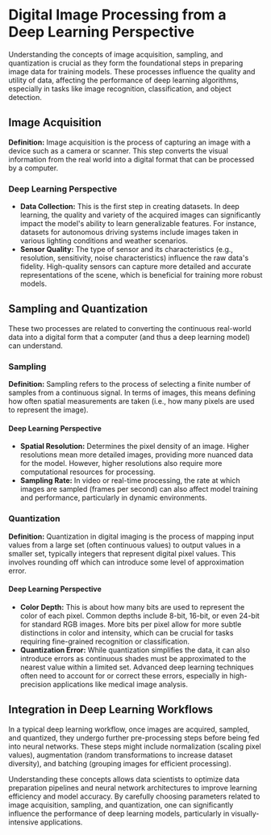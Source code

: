 # Digital Image Processing from a Deep Learning Perspective

Understanding the concepts of image acquisition, sampling, and quantization is crucial as they form the foundational steps in preparing image data for training models. These processes influence the quality and utility of data, affecting the performance of deep learning algorithms, especially in tasks like image recognition, classification, and object detection.

## Image Acquisition

**Definition:** Image acquisition is the process of capturing an image with a device such as a camera or scanner. This step converts the visual information from the real world into a digital format that can be processed by a computer.

### Deep Learning Perspective
- **Data Collection:** This is the first step in creating datasets. In deep learning, the quality and variety of the acquired images can significantly impact the model's ability to learn generalizable features. For instance, datasets for autonomous driving systems include images taken in various lighting conditions and weather scenarios.
- **Sensor Quality:** The type of sensor and its characteristics (e.g., resolution, sensitivity, noise characteristics) influence the raw data's fidelity. High-quality sensors can capture more detailed and accurate representations of the scene, which is beneficial for training more robust models.

## Sampling and Quantization

These two processes are related to converting the continuous real-world data into a digital form that a computer (and thus a deep learning model) can understand.

### Sampling

**Definition:** Sampling refers to the process of selecting a finite number of samples from a continuous signal. In terms of images, this means defining how often spatial measurements are taken (i.e., how many pixels are used to represent the image).

#### Deep Learning Perspective
- **Spatial Resolution:** Determines the pixel density of an image. Higher resolutions mean more detailed images, providing more nuanced data for the model. However, higher resolutions also require more computational resources for processing.
- **Sampling Rate:** In video or real-time processing, the rate at which images are sampled (frames per second) can also affect model training and performance, particularly in dynamic environments.

### Quantization

**Definition:** Quantization in digital imaging is the process of mapping input values from a large set (often continuous values) to output values in a smaller set, typically integers that represent digital pixel values. This involves rounding off which can introduce some level of approximation error.

#### Deep Learning Perspective
- **Color Depth:** This is about how many bits are used to represent the color of each pixel. Common depths include 8-bit, 16-bit, or even 24-bit for standard RGB images. More bits per pixel allow for more subtle distinctions in color and intensity, which can be crucial for tasks requiring fine-grained recognition or classification.
- **Quantization Error:** While quantization simplifies the data, it can also introduce errors as continuous shades must be approximated to the nearest value within a limited set. Advanced deep learning techniques often need to account for or correct these errors, especially in high-precision applications like medical image analysis.

## Integration in Deep Learning Workflows

In a typical deep learning workflow, once images are acquired, sampled, and quantized, they undergo further pre-processing steps before being fed into neural networks. These steps might include normalization (scaling pixel values), augmentation (random transformations to increase dataset diversity), and batching (grouping images for efficient processing).

Understanding these concepts allows data scientists to optimize data preparation pipelines and neural network architectures to improve learning efficiency and model accuracy. By carefully choosing parameters related to image acquisition, sampling, and quantization, one can significantly influence the performance of deep learning models, particularly in visually-intensive applications.
